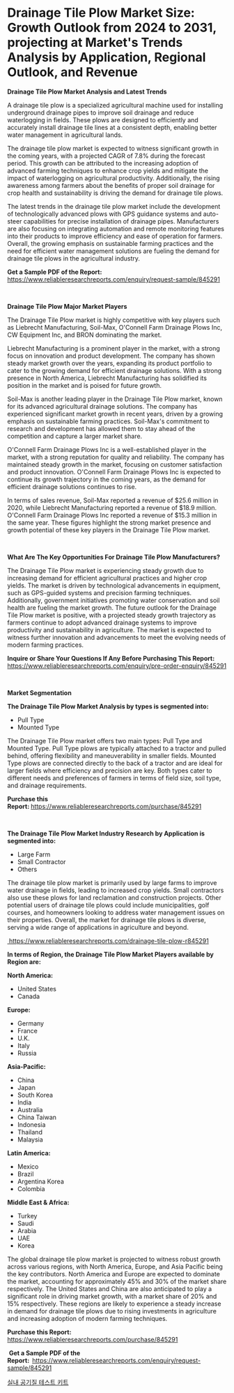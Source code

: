 <p><h1>Drainage Tile Plow Market Size: Growth Outlook from 2024 to 2031, projecting at Market's Trends Analysis by Application, Regional Outlook, and Revenue</h1></p><p><strong>Drainage Tile Plow Market Analysis and Latest Trends</strong></p>
<p><p>A drainage tile plow is a specialized agricultural machine used for installing underground drainage pipes to improve soil drainage and reduce waterlogging in fields. These plows are designed to efficiently and accurately install drainage tile lines at a consistent depth, enabling better water management in agricultural lands.</p><p>The drainage tile plow market is expected to witness significant growth in the coming years, with a projected CAGR of 7.8% during the forecast period. This growth can be attributed to the increasing adoption of advanced farming techniques to enhance crop yields and mitigate the impact of waterlogging on agricultural productivity. Additionally, the rising awareness among farmers about the benefits of proper soil drainage for crop health and sustainability is driving the demand for drainage tile plows.</p><p>The latest trends in the drainage tile plow market include the development of technologically advanced plows with GPS guidance systems and auto-steer capabilities for precise installation of drainage pipes. Manufacturers are also focusing on integrating automation and remote monitoring features into their products to improve efficiency and ease of operation for farmers. Overall, the growing emphasis on sustainable farming practices and the need for efficient water management solutions are fueling the demand for drainage tile plows in the agricultural industry.</p></p>
<p><strong>Get a Sample PDF of the Report:&nbsp;</strong> <a href="https://www.reliableresearchreports.com/enquiry/request-sample/845291">https://www.reliableresearchreports.com/enquiry/request-sample/845291</a></p>
<p>&nbsp;</p>
<p><strong>Drainage Tile Plow Major Market Players</strong></p>
<p><p>The Drainage Tile Plow market is highly competitive with key players such as Liebrecht Manufacturing, Soil-Max, O'Connell Farm Drainage Plows Inc, CW Equipment Inc, and BRON dominating the market. </p><p>Liebrecht Manufacturing is a prominent player in the market, with a strong focus on innovation and product development. The company has shown steady market growth over the years, expanding its product portfolio to cater to the growing demand for efficient drainage solutions. With a strong presence in North America, Liebrecht Manufacturing has solidified its position in the market and is poised for future growth.</p><p>Soil-Max is another leading player in the Drainage Tile Plow market, known for its advanced agricultural drainage solutions. The company has experienced significant market growth in recent years, driven by a growing emphasis on sustainable farming practices. Soil-Max's commitment to research and development has allowed them to stay ahead of the competition and capture a larger market share.</p><p>O'Connell Farm Drainage Plows Inc is a well-established player in the market, with a strong reputation for quality and reliability. The company has maintained steady growth in the market, focusing on customer satisfaction and product innovation. O'Connell Farm Drainage Plows Inc is expected to continue its growth trajectory in the coming years, as the demand for efficient drainage solutions continues to rise.</p><p>In terms of sales revenue, Soil-Max reported a revenue of $25.6 million in 2020, while Liebrecht Manufacturing reported a revenue of $18.9 million. O'Connell Farm Drainage Plows Inc reported a revenue of $15.3 million in the same year. These figures highlight the strong market presence and growth potential of these key players in the Drainage Tile Plow market.</p></p>
<p>&nbsp;</p>
<p><strong>What Are The Key Opportunities For Drainage Tile Plow Manufacturers?</strong></p>
<p><p>The Drainage Tile Plow market is experiencing steady growth due to increasing demand for efficient agricultural practices and higher crop yields. The market is driven by technological advancements in equipment, such as GPS-guided systems and precision farming techniques. Additionally, government initiatives promoting water conservation and soil health are fueling the market growth. The future outlook for the Drainage Tile Plow market is positive, with a projected steady growth trajectory as farmers continue to adopt advanced drainage systems to improve productivity and sustainability in agriculture. The market is expected to witness further innovation and advancements to meet the evolving needs of modern farming practices.</p></p>
<p><strong>Inquire or Share Your Questions If Any Before Purchasing This Report:</strong> <a href="https://www.reliableresearchreports.com/enquiry/pre-order-enquiry/845291">https://www.reliableresearchreports.com/enquiry/pre-order-enquiry/845291</a></p>
<p>&nbsp;</p>
<p><strong>Market Segmentation</strong></p>
<p><strong>The Drainage Tile Plow Market Analysis by types is segmented into:</strong></p>
<p><ul><li>Pull Type</li><li>Mounted Type</li></ul></p>
<p><p>The Drainage Tile Plow market offers two main types: Pull Type and Mounted Type. Pull Type plows are typically attached to a tractor and pulled behind, offering flexibility and maneuverability in smaller fields. Mounted Type plows are connected directly to the back of a tractor and are ideal for larger fields where efficiency and precision are key. Both types cater to different needs and preferences of farmers in terms of field size, soil type, and drainage requirements.</p></p>
<p><strong>Purchase this Report:&nbsp;</strong><a href="https://www.reliableresearchreports.com/purchase/845291">https://www.reliableresearchreports.com/purchase/845291</a></p>
<p>&nbsp;</p>
<p><strong>The Drainage Tile Plow Market Industry Research by Application is segmented into:</strong></p>
<p><ul><li>Large Farm</li><li>Small Contractor</li><li>Others</li></ul></p>
<p><p>The drainage tile plow market is primarily used by large farms to improve water drainage in fields, leading to increased crop yields. Small contractors also use these plows for land reclamation and construction projects. Other potential users of drainage tile plows could include municipalities, golf courses, and homeowners looking to address water management issues on their properties. Overall, the market for drainage tile plows is diverse, serving a wide range of applications in agriculture and beyond.</p></p>
<p><a href="https://www.reliableresearchreports.com/drainage-tile-plow-r845291">&nbsp;https://www.reliableresearchreports.com/drainage-tile-plow-r845291</a></p>
<p><strong>In terms of Region, the Drainage Tile Plow Market Players available by Region are:</strong></p>
<p>
    <p> <strong> North America: </strong>
        <ul>
            <li>United States</li>
            <li>Canada</li>
        </ul>
        </p> 
    <p> <strong> Europe: </strong>
        <ul>
            <li>Germany</li>
            <li>France</li>
            <li>U.K.</li>
            <li>Italy</li>
            <li>Russia</li>
        </ul>
        </p> 
    <p> <strong> Asia-Pacific: </strong>
        <ul>
            <li>China</li>
            <li>Japan</li>
            <li>South Korea</li>
            <li>India</li>
            <li>Australia</li>
            <li>China Taiwan</li>
            <li>Indonesia</li>
            <li>Thailand</li>
            <li>Malaysia</li>
        </ul>
        </p> 
    <p> <strong> Latin America: </strong>
        <ul>
            <li>Mexico</li>
            <li>Brazil</li>
            <li>Argentina Korea</li>
            <li>Colombia</li>
        </ul>
        </p> 
    <p> <strong> Middle East & Africa: </strong>
        <ul>
            <li>Turkey</li>
            <li>Saudi</li>
            <li>Arabia</li>
            <li>UAE</li>
            <li>Korea</li>
        </ul>
    </p>
    </p>
<p><p>The global drainage tile plow market is projected to witness robust growth across various regions, with North America, Europe, and Asia Pacific being the key contributors. North America and Europe are expected to dominate the market, accounting for approximately 45% and 30% of the market share respectively. The United States and China are also anticipated to play a significant role in driving market growth, with a market share of 20% and 15% respectively. These regions are likely to experience a steady increase in demand for drainage tile plows due to rising investments in agriculture and increasing adoption of modern farming techniques.</p></p>
<p><strong>Purchase this Report: </strong><a href="https://www.reliableresearchreports.com/purchase/845291">https://www.reliableresearchreports.com/purchase/845291</a></p>
<p>&nbsp;<strong>Get a Sample PDF of the Report:&nbsp;&nbsp;</strong><a href="https://www.reliableresearchreports.com/enquiry/request-sample/845291">https://www.reliableresearchreports.com/enquiry/request-sample/845291</a></p>
<p><strong></strong></p>
<p><p><a href="https://github.com/wallacBahrtyinger567686/Market-Research-Report-List-1/blob/main/380121626520.md">실내 공기질 테스트 키트</a></p></p>